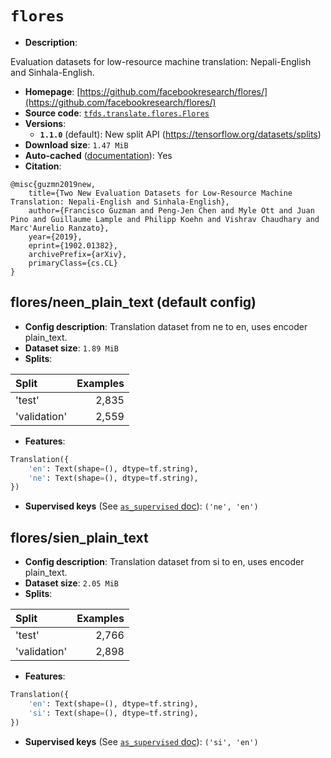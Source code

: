 <div itemscope itemtype="http://schema.org/Dataset">
  <div itemscope itemprop="includedInDataCatalog" itemtype="http://schema.org/DataCatalog">
    <meta itemprop="name" content="TensorFlow Datasets" />
  </div>

  <meta itemprop="name" content="flores" />
  <meta itemprop="description" content="Evaluation datasets for low-resource machine translation: Nepali-English and Sinhala-English.&#10;&#10;To use this dataset:&#10;&#10;```python&#10;import tensorflow_datasets as tfds&#10;&#10;ds = tfds.load(&#x27;flores&#x27;, split=&#x27;train&#x27;)&#10;for ex in ds.take(4):&#10;  print(ex)&#10;```&#10;&#10;See [the guide](https://www.tensorflow.org/datasets/overview) for more&#10;informations on [tensorflow_datasets](https://www.tensorflow.org/datasets).&#10;&#10;" />
  <meta itemprop="url" content="https://www.tensorflow.org/datasets/catalog/flores" />
  <meta itemprop="sameAs" content="https://github.com/facebookresearch/flores/" />
  <meta itemprop="citation" content="@misc{guzmn2019new,&#10;    title={Two New Evaluation Datasets for Low-Resource Machine Translation: Nepali-English and Sinhala-English},&#10;    author={Francisco Guzman and Peng-Jen Chen and Myle Ott and Juan Pino and Guillaume Lample and Philipp Koehn and Vishrav Chaudhary and Marc&#x27;Aurelio Ranzato},&#10;    year={2019},&#10;    eprint={1902.01382},&#10;    archivePrefix={arXiv},&#10;    primaryClass={cs.CL}&#10;}" />
</div>

# `flores`

*   **Description**:

Evaluation datasets for low-resource machine translation: Nepali-English and
Sinhala-English.

*   **Homepage**:
    [https://github.com/facebookresearch/flores/](https://github.com/facebookresearch/flores/)
*   **Source code**:
    [`tfds.translate.flores.Flores`](https://github.com/tensorflow/datasets/tree/master/tensorflow_datasets/translate/flores.py)
*   **Versions**:
    *   **`1.1.0`** (default): New split API
        (https://tensorflow.org/datasets/splits)
*   **Download size**: `1.47 MiB`
*   **Auto-cached**
    ([documentation](https://www.tensorflow.org/datasets/performances#auto-caching)):
    Yes
*   **Citation**:

```
@misc{guzmn2019new,
    title={Two New Evaluation Datasets for Low-Resource Machine Translation: Nepali-English and Sinhala-English},
    author={Francisco Guzman and Peng-Jen Chen and Myle Ott and Juan Pino and Guillaume Lample and Philipp Koehn and Vishrav Chaudhary and Marc'Aurelio Ranzato},
    year={2019},
    eprint={1902.01382},
    archivePrefix={arXiv},
    primaryClass={cs.CL}
}
```

## flores/neen_plain_text (default config)

*   **Config description**: Translation dataset from ne to en, uses encoder
    plain_text.
*   **Dataset size**: `1.89 MiB`
*   **Splits**:

Split        | Examples
:----------- | -------:
'test'       | 2,835
'validation' | 2,559

*   **Features**:

```python
Translation({
    'en': Text(shape=(), dtype=tf.string),
    'ne': Text(shape=(), dtype=tf.string),
})
```
*   **Supervised keys** (See
    [`as_supervised` doc](https://www.tensorflow.org/datasets/api_docs/python/tfds/load#args)):
    `('ne', 'en')`

## flores/sien_plain_text

*   **Config description**: Translation dataset from si to en, uses encoder
    plain_text.
*   **Dataset size**: `2.05 MiB`
*   **Splits**:

Split        | Examples
:----------- | -------:
'test'       | 2,766
'validation' | 2,898

*   **Features**:

```python
Translation({
    'en': Text(shape=(), dtype=tf.string),
    'si': Text(shape=(), dtype=tf.string),
})
```

*   **Supervised keys** (See
    [`as_supervised` doc](https://www.tensorflow.org/datasets/api_docs/python/tfds/load#args)):
    `('si', 'en')`
